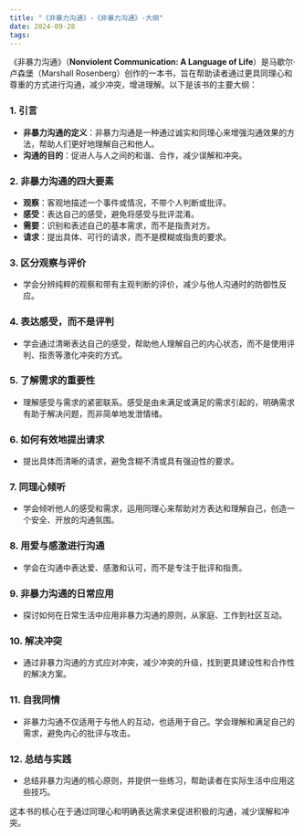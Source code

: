 ```yaml
---
title: "《非暴力沟通》-《非暴力沟通》-大纲"
date: 2024-09-28
tags: 
---
```

《非暴力沟通》（**Nonviolent Communication: A Language of Life**）是马歇尔·卢森堡（Marshall Rosenberg）创作的一本书，旨在帮助读者通过更具同理心和尊重的方式进行沟通，减少冲突，增进理解。以下是该书的主要大纲：

### 1. 引言
- **非暴力沟通的定义**：非暴力沟通是一种通过诚实和同理心来增强沟通效果的方法，帮助人们更好地理解自己和他人。
- **沟通的目的**：促进人与人之间的和谐、合作，减少误解和冲突。

### 2. 非暴力沟通的四大要素
- **观察**：客观地描述一个事件或情况，不带个人判断或批评。
- **感受**：表达自己的感受，避免将感受与批评混淆。
- **需要**：识别和表述自己的基本需求，而不是指责对方。
- **请求**：提出具体、可行的请求，而不是模糊或指责的要求。

### 3. 区分观察与评价
- 学会分辨纯粹的观察和带有主观判断的评价，减少与他人沟通时的防御性反应。

### 4. 表达感受，而不是评判
- 学会通过清晰表达自己的感受，帮助他人理解自己的内心状态，而不是使用评判、指责等激化冲突的方式。

### 5. 了解需求的重要性
- 理解感受与需求的紧密联系。感受是由未满足或满足的需求引起的，明确需求有助于解决问题，而非简单地发泄情绪。

### 6. 如何有效地提出请求
- 提出具体而清晰的请求，避免含糊不清或具有强迫性的要求。

### 7. 同理心倾听
- 学会倾听他人的感受和需求，运用同理心来帮助对方表达和理解自己，创造一个安全、开放的沟通氛围。

### 8. 用爱与感激进行沟通
- 学会在沟通中表达爱、感激和认可，而不是专注于批评和指责。

### 9. 非暴力沟通的日常应用
- 探讨如何在日常生活中应用非暴力沟通的原则，从家庭、工作到社区互动。

### 10. 解决冲突
- 通过非暴力沟通的方式应对冲突，减少冲突的升级，找到更具建设性和合作性的解决方案。

### 11. 自我同情
- 非暴力沟通不仅适用于与他人的互动，也适用于自己。学会理解和满足自己的需求，避免内心的批评与攻击。

### 12. 总结与实践
- 总结非暴力沟通的核心原则，并提供一些练习，帮助读者在实际生活中应用这些技巧。

这本书的核心在于通过同理心和明确表达需求来促进积极的沟通，减少误解和冲突。